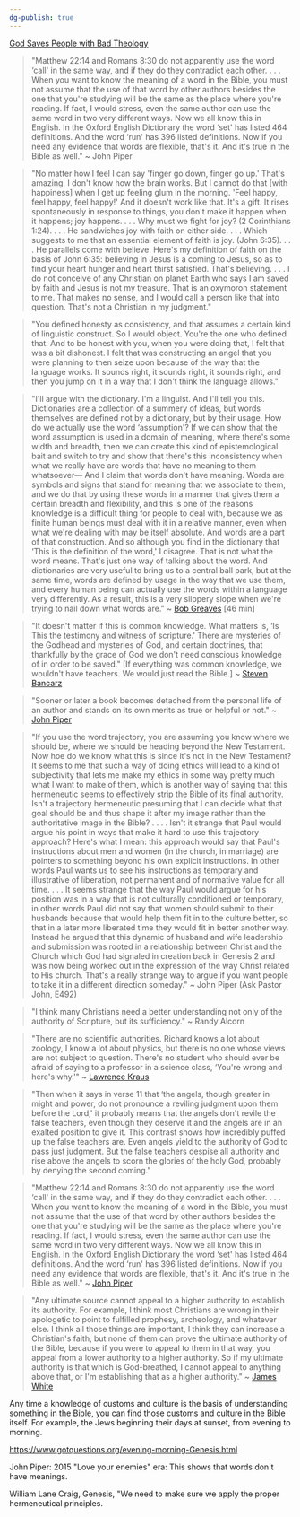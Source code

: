 ```yaml
---
dg-publish: true
---
```


[God Saves People with Bad Theology](https://www.youtube.com/watch?v=yCeCwt4wSBE&list=LLBkWJNMdlBmY0zh6VArtv4Q&index=644&t=1s)

>"Matthew 22:14 and Romans 8:30 do not apparently use the word ‘call' in the same way, and if they do they contradict each other. . . . When you want to know the meaning of a word in the Bible, you must not assume that the use of that word by other authors besides the one that you're studying will be the same as the place where you're reading. If fact, I would stress, even the same author can use the same word in two very different ways. Now we all know this in English. In the Oxford English Dictionary the word ‘set' has listed 464 definitions. And the word ‘run' has 396 listed definitions. Now if you need any evidence that words are flexible, that's it. And it's true in the Bible as well." ~ John Piper

>"No matter how I feel I can say 'finger go down, finger go up.' That's amazing, I don't know how the brain works. But I cannot do that [with happiness] when I get up feeling glum in the morning. 'Feel happy, feel happy, feel happy!' And it doesn't work like that. It's a gift. It rises spontaneously in response to things, you don't make it happen when it happens; joy happens. . . . Why must we fight for joy? (2 Corinthians 1:24). . . . He sandwiches joy with faith on either side. . . . Which suggests to me that an essential element of faith is joy. (John 6:35). . . . He parallels come with believe. Here's my definition of faith on the basis of John 6:35: believing in Jesus is a coming to Jesus, so as to find your heart hunger and heart thirst satisfied. That's believing. . . . I do not conceive of any Christian on planet Earth who says I am saved by faith and Jesus is not my treasure. That is an oxymoron statement to me. That makes no sense, and I would call a person like that into question. That's not a Christian in my judgment."

>"You defined honesty as consistency, and that assumes a certain kind of linguistic construct. So I would object. You're the one who defined that. And to be honest with you, when you were doing that, I felt that was a bit dishonest. I felt that was constructing an angel that you were planning to then seize upon because of the way that the language works. It sounds right, it sounds right, it sounds right, and then you jump on it in a way that I don't think the language allows."

>"I'll argue with the dictionary. I'm a linguist. And I'll tell you this. Dictionaries are a collection of a summery of ideas, but words themselves are defined not by a dictionary, but by their usage. How do we actually use the word ‘assumption'? If we can show that the word assumption is used in a domain of meaning, where there's some width and breadth, then we can create this kind of epistemological bait and switch to try and show that there's this inconsistency when what we really have are words that have no meaning to them whatsoever— And I claim that words don't have meaning. Words are symbols and signs that stand for meaning that we associate to them, and we do that by using these words in a manner that gives them a certain breadth and flexibility, and this is one of the reasons knowledge is a difficult thing for people to deal with, because we as finite human beings must deal with it in a relative manner, even when what we're dealing with may be itself absolute. And words are a part of that construction. And so although you find in the dictionary that ‘This is the definition of the word,' I disagree. That is not what the word means. That's just one way of talking about the word. And dictionaries are very useful to bring us to a central ball park, but at the same time, words are defined by usage in the way that we use them, and every human being can actually use the words within a language very differently. As a result, this is a very slippery slope when we're trying to nail down what words are." ~ [Bob Greaves](https://www.youtube.com/watch?v=niVDKqD_e_E&index=5&list=WL) [46 min]

>"It doesn't matter if this is common knowledge. What matters is, ‘Is This the testimony and witness of scripture.' There are mysteries of the Godhead and mysteries of God, and certain doctrines, that thankfully by the grace of God we don't need conscious knowledge of in order to be saved." [If everything was common knowledge, we wouldn't have teachers. We would just read the Bible.] ~ [Steven Bancarz](https://www.youtube.com/watch?v=lPp1SuQOO9g)

>"Sooner or later a book becomes detached from the personal life of an author and stands on its own merits as true or helpful or not." ~ [John Piper](https://www.desiringgod.org/interviews/do-you-regret-partnering-with-mark-driscoll)

>"If you use the word trajectory, you are assuming you know where we should be, where we should be heading beyond the New Testament. Now hoe do we know what this is since it's not in the New Testament? It seems to me that such a way of doing ethics will lead to a kind of subjectivity that lets me make my ethics in some way pretty much what I want to make of them, which is another way of saying that this hermeneutic seems to effectively strip the Bible of its final authority.  Isn't a trajectory hermeneutic presuming that I can decide what that goal should be and thus shape it after my image rather than the authoritative image in the Bible? . . . . Isn't it strange that Paul would argue his point in ways that make it hard to use this trajectory approach? Here's what I mean: this approach would say that Paul's instructions about men and women (in the church, in marriage) are pointers to something beyond his own explicit instructions. In other words Paul wants us to see his instructions as temporary and illustrative of liberation, not permanent and of normative value for all time. . . . It seems strange that the way Paul would argue for his position was in a way that is not culturally conditioned or temporary, in other words Paul did not say that women should submit to their husbands because that would help them fit in to the culture better, so that in a later more liberated time they would fit in better another way. Instead he argued that this dynamic of husband and wife leadership and submission was rooted in a relationship between Christ and the Church which God had signaled in creation back in Genesis 2 and was now being worked out in the expression of the way Christ related to His church. That's a really strange way to argue if you want people to take it in a different direction someday." ~ John Piper (Ask Pastor John, E492)

>"I think many Christians need a better understanding not only of the authority of Scripture, but its sufficiency." ~ Randy Alcorn

>"There are no scientific authorities. Richard knows a lot about zoology, I know a lot about physics, but there is no one whose views are not subject to question. There's no student who should ever be afraid of saying to a professor in a science class, ‘You're wrong and here's why.'" ~ [Lawrence Kraus](https://www.youtube.com/watch?v=eo2LHKRR8NQ)

>"Then when it says in verse 11 that ‘the angels, though greater in might and power, do not pronounce a reviling judgment upon them before the Lord,' it probably means that the angels don't revile the false teachers, even though they deserve it and the angels are in an exalted position to give it. This contrast shows how incredibly puffed up the false teachers are. Even angels yield to the authority of God to pass just judgment. But the false teachers despise all authority and rise above the angels to scorn the glories of the holy God, probably by denying the second coming."

>"Matthew 22:14 and Romans 8:30 do not apparently use the word ‘call' in the same way, and if they do they contradict each other. . . . When you want to know the meaning of a word in the Bible, you must not assume that the use of that word by other authors besides the one that you're studying will be the same as the place where you're reading. If fact, I would stress, even the same author can use the same word in two very different ways. Now we all know this in English. In the Oxford English Dictionary the word ‘set' has listed 464 definitions. And the word ‘run' has 396 listed definitions. Now if you need any evidence that words are flexible, that's it. And it's true in the Bible as well." ~ [John Piper](http://www.desiringgod.org/interviews/what-is-the-difference-between-called-and-chosen)

>"Any ultimate source cannot appeal to a higher authority to establish its authority. For example, I think most Christians are wrong in their apologetic to point to fulfilled prophesy, archeology, and whatever else. I think all those things are important, I think they can increase a Christian's faith, but none of them can prove the ultimate authority of the Bible, because if you were to appeal to them in that way, you appeal from a lower authority to a higher authority. So if my ultimate authority is that which is God-breathed, I cannot appeal to anything above that, or I'm establishing that as a higher authority." ~ [James White](https://www.youtube.com/watch?v=INtIF-a_nO0)

Any time a knowledge of customs and culture is the basis of understanding something in the Bible, you can find those customs and culture in the Bible itself. For example, the Jews beginning their days at sunset, from evening to morning.

https://www.gotquestions.org/evening-morning-Genesis.html

John Piper: 2015 "Love your enemies" era: This shows that words don't have meanings.

William Lane Craig, Genesis, "We need to make sure we apply the proper hermeneutical principles.